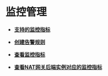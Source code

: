 # 监控管理<a name="nat_ces_0001"></a>

-   **[支持的监控指标](DNAT规则管理-私网NAT网关-54.md)**  

-   **[创建告警规则](DNAT规则管理-私网NAT网关-55.md)**  

-   **[查看监控指标](DNAT规则管理-私网NAT网关-56.md)**  

-   **[查看NAT网关后端实例对应的监控指标](DNAT规则管理-私网NAT网关-57.md)**  


